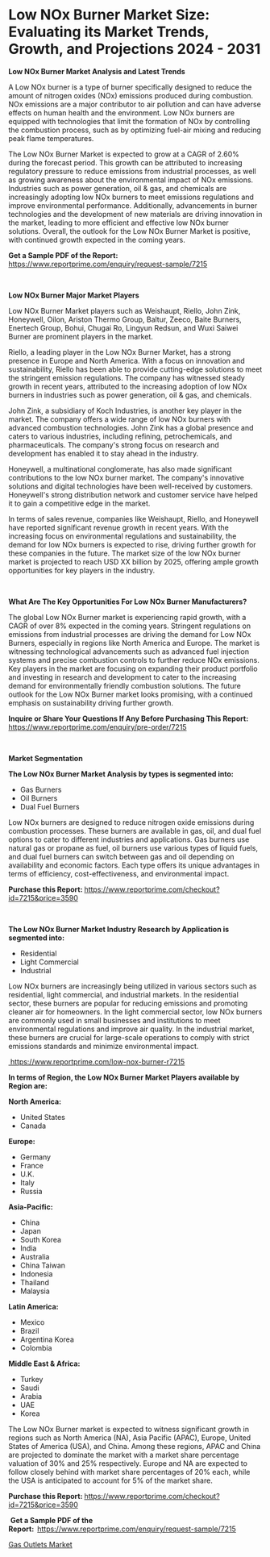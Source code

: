 <p><h1>Low NOx Burner Market Size: Evaluating its Market Trends, Growth, and Projections 2024 - 2031</h1></p><p><strong>Low NOx Burner Market Analysis and Latest Trends</strong></p>
<p><p>A Low NOx burner is a type of burner specifically designed to reduce the amount of nitrogen oxides (NOx) emissions produced during combustion. NOx emissions are a major contributor to air pollution and can have adverse effects on human health and the environment. Low NOx burners are equipped with technologies that limit the formation of NOx by controlling the combustion process, such as by optimizing fuel-air mixing and reducing peak flame temperatures.</p><p>The Low NOx Burner Market is expected to grow at a CAGR of 2.60% during the forecast period. This growth can be attributed to increasing regulatory pressure to reduce emissions from industrial processes, as well as growing awareness about the environmental impact of NOx emissions. Industries such as power generation, oil & gas, and chemicals are increasingly adopting low NOx burners to meet emissions regulations and improve environmental performance. Additionally, advancements in burner technologies and the development of new materials are driving innovation in the market, leading to more efficient and effective low NOx burner solutions. Overall, the outlook for the Low NOx Burner Market is positive, with continued growth expected in the coming years.</p></p>
<p><strong>Get a Sample PDF of the Report:&nbsp;</strong> <a href="https://www.reportprime.com/enquiry/request-sample/7215">https://www.reportprime.com/enquiry/request-sample/7215</a></p>
<p>&nbsp;</p>
<p><strong>Low NOx Burner Major Market Players</strong></p>
<p><p>Low NOx Burner Market players such as Weishaupt, Riello, John Zink, Honeywell, Oilon, Ariston Thermo Group, Baltur, Zeeco, Baite Burners, Enertech Group, Bohui, Chugai Ro, Lingyun Redsun, and Wuxi Saiwei Burner are prominent players in the market.</p><p>Riello, a leading player in the Low NOx Burner Market, has a strong presence in Europe and North America. With a focus on innovation and sustainability, Riello has been able to provide cutting-edge solutions to meet the stringent emission regulations. The company has witnessed steady growth in recent years, attributed to the increasing adoption of low NOx burners in industries such as power generation, oil & gas, and chemicals.</p><p>John Zink, a subsidiary of Koch Industries, is another key player in the market. The company offers a wide range of low NOx burners with advanced combustion technologies. John Zink has a global presence and caters to various industries, including refining, petrochemicals, and pharmaceuticals. The company's strong focus on research and development has enabled it to stay ahead in the industry.</p><p>Honeywell, a multinational conglomerate, has also made significant contributions to the low NOx burner market. The company's innovative solutions and digital technologies have been well-received by customers. Honeywell's strong distribution network and customer service have helped it to gain a competitive edge in the market.</p><p>In terms of sales revenue, companies like Weishaupt, Riello, and Honeywell have reported significant revenue growth in recent years. With the increasing focus on environmental regulations and sustainability, the demand for low NOx burners is expected to rise, driving further growth for these companies in the future. The market size of the low NOx burner market is projected to reach USD XX billion by 2025, offering ample growth opportunities for key players in the industry.</p></p>
<p>&nbsp;</p>
<p><strong>What Are The Key Opportunities For Low NOx Burner Manufacturers?</strong></p>
<p><p>The global Low NOx Burner market is experiencing rapid growth, with a CAGR of over 8% expected in the coming years. Stringent regulations on emissions from industrial processes are driving the demand for Low NOx Burners, especially in regions like North America and Europe. The market is witnessing technological advancements such as advanced fuel injection systems and precise combustion controls to further reduce NOx emissions. Key players in the market are focusing on expanding their product portfolio and investing in research and development to cater to the increasing demand for environmentally friendly combustion solutions. The future outlook for the Low NOx Burner market looks promising, with a continued emphasis on sustainability driving further growth.</p></p>
<p><strong>Inquire or Share Your Questions If Any Before Purchasing This Report:</strong> <a href="https://www.reportprime.com/enquiry/pre-order/7215">https://www.reportprime.com/enquiry/pre-order/7215</a></p>
<p>&nbsp;</p>
<p><strong>Market Segmentation</strong></p>
<p><strong>The Low NOx Burner Market Analysis by types is segmented into:</strong></p>
<p><ul><li>Gas Burners</li><li>Oil Burners</li><li>Dual Fuel Burners</li></ul></p>
<p><p>Low NOx burners are designed to reduce nitrogen oxide emissions during combustion processes. These burners are available in gas, oil, and dual fuel options to cater to different industries and applications. Gas burners use natural gas or propane as fuel, oil burners use various types of liquid fuels, and dual fuel burners can switch between gas and oil depending on availability and economic factors. Each type offers its unique advantages in terms of efficiency, cost-effectiveness, and environmental impact.</p></p>
<p><strong>Purchase this Report:&nbsp;</strong><a href="https://www.reportprime.com/checkout?id=7215&price=3590">https://www.reportprime.com/checkout?id=7215&price=3590</a></p>
<p>&nbsp;</p>
<p><strong>The Low NOx Burner Market Industry Research by Application is segmented into:</strong></p>
<p><ul><li>Residential</li><li>Light Commercial</li><li>Industrial</li></ul></p>
<p><p>Low NOx burners are increasingly being utilized in various sectors such as residential, light commercial, and industrial markets. In the residential sector, these burners are popular for reducing emissions and promoting cleaner air for homeowners. In the light commercial sector, low NOx burners are commonly used in small businesses and institutions to meet environmental regulations and improve air quality. In the industrial market, these burners are crucial for large-scale operations to comply with strict emissions standards and minimize environmental impact.</p></p>
<p><a href="https://www.reportprime.com/low-nox-burner-r7215">&nbsp;https://www.reportprime.com/low-nox-burner-r7215</a></p>
<p><strong>In terms of Region, the Low NOx Burner Market Players available by Region are:</strong></p>
<p>
    <p> <strong> North America: </strong>
        <ul>
            <li>United States</li>
            <li>Canada</li>
        </ul>
        </p> 
    <p> <strong> Europe: </strong>
        <ul>
            <li>Germany</li>
            <li>France</li>
            <li>U.K.</li>
            <li>Italy</li>
            <li>Russia</li>
        </ul>
        </p> 
    <p> <strong> Asia-Pacific: </strong>
        <ul>
            <li>China</li>
            <li>Japan</li>
            <li>South Korea</li>
            <li>India</li>
            <li>Australia</li>
            <li>China Taiwan</li>
            <li>Indonesia</li>
            <li>Thailand</li>
            <li>Malaysia</li>
        </ul>
        </p> 
    <p> <strong> Latin America: </strong>
        <ul>
            <li>Mexico</li>
            <li>Brazil</li>
            <li>Argentina Korea</li>
            <li>Colombia</li>
        </ul>
        </p> 
    <p> <strong> Middle East & Africa: </strong>
        <ul>
            <li>Turkey</li>
            <li>Saudi</li>
            <li>Arabia</li>
            <li>UAE</li>
            <li>Korea</li>
        </ul>
    </p>
    </p>
<p><p>The Low NOx Burner market is expected to witness significant growth in regions such as North America (NA), Asia Pacific (APAC), Europe, United States of America (USA), and China. Among these regions, APAC and China are projected to dominate the market with a market share percentage valuation of 30% and 25% respectively. Europe and NA are expected to follow closely behind with market share percentages of 20% each, while the USA is anticipated to account for 5% of the market share.</p></p>
<p><strong>Purchase this Report: </strong><a href="https://www.reportprime.com/checkout?id=7215&price=3590">https://www.reportprime.com/checkout?id=7215&price=3590</a></p>
<p>&nbsp;<strong>Get a Sample PDF of the Report:&nbsp;&nbsp;</strong><a href="https://www.reportprime.com/enquiry/request-sample/7215">https://www.reportprime.com/enquiry/request-sample/7215</a></p>
<p><strong></strong></p>
<p><p><a href="https://github.com/arabintang013/Market-Research-Report-List-1/blob/main/gas-outlets-market.md">Gas Outlets Market</a></p></p>